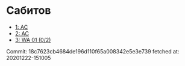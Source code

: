 # Сабитов
- [1: AC](1.md)
- [2: AC](2.md)
- [3: WA 01 (0/2)](3.md)

Commit: 18c7623cb4684de196d110f65a008342e5e3e739
 fetched at: 20201222-151005
